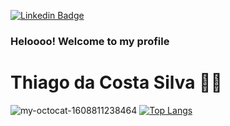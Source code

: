 [![Linkedin Badge](https://img.shields.io/badge/-Thiago%20Costa-324ccc?style=flat-square&logo=Linkedin&logoColor=white&link=https://www.linkedin.com/in/thiago-costa-a7a031123/)](https://www.linkedin.com/in/thiago-costa-a7a031123/)

### Heloooo! Welcome to my profile

# Thiago da Costa Silva :man_technologist:

                                        
![my-octocat-1608811238464](https://user-images.githubusercontent.com/64970716/103087705-26ff3500-45c7-11eb-86f8-303b139abe20.png) [![Top Langs](https://github-readme-stats.vercel.app/api/top-langs/?username=Alzurra&layout=compact)](https://github.com/anuraghazra/github-readme-stats) 







